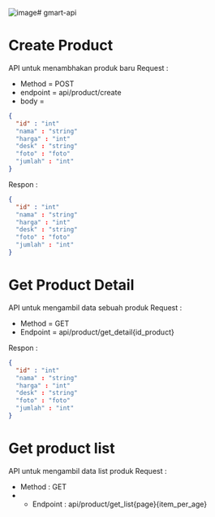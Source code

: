 ![image](https://github.com/fixmdo00/gmart-api/assets/100917455/f947a293-fc7e-425a-b5e3-071f9a9b4951)# gmart-api


# Create Product
API untuk menambhakan produk baru
Request :
- Method = POST
- endpoint = api/product/create
- body =
```json
{
  "id" : "int"
  "nama" : "string"
  "harga" : "int"
  "desk" : "string"
  "foto" : "foto"
  "jumlah" : "int"
}
```

Respon :
```json
{
  "id" : "int"
  "nama" : "string"
  "harga" : "int"
  "desk" : "string"
  "foto" : "foto"
  "jumlah" : "int"
}
```
# Get Product Detail
API untuk mengambil data sebuah produk
Request :
- Method = GET
- Endpoint = api/product/get_detail{id_product}

Respon :
```json
{
  "id" : "int"
  "nama" : "string"
  "harga" : "int"
  "desk" : "string"
  "foto" : "foto"
  "jumlah" : "int"
}
```

# Get product list
API untuk mengambil data list produk
Request :
- Method : GET
- - Endpoint : api/product/get_list{page}{item_per_age}


